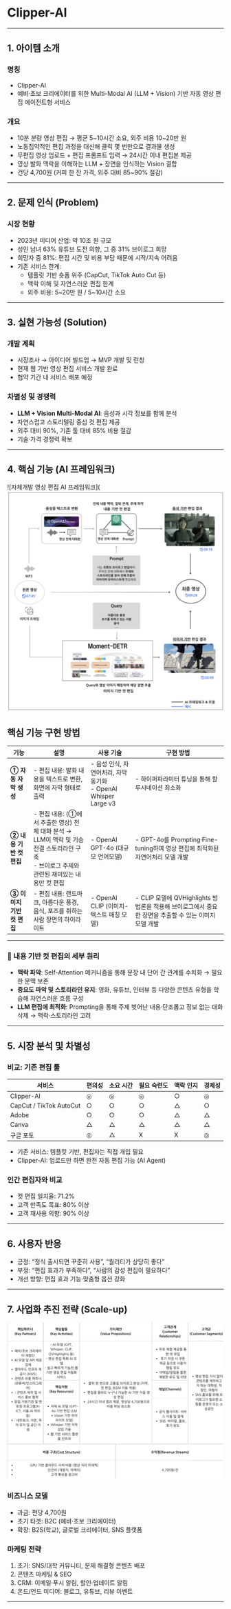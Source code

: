 # Clipper-AI

---

## 1. 아이템 소개

### 명칭
- Clipper-AI  
- 예비·초보 크리에이터를 위한 Multi-Modal AI (LLM + Vision) 기반 자동 영상 편집 에이전트형 서비스

### 개요
- 10분 분량 영상 편집 → 평균 5~10시간 소요, 외주 비용 10~20만 원
- 노동집약적인 편집 과정을 대신해 클릭 몇 번만으로 결과물 생성
- 무편집 영상 업로드 + 편집 프롬프트 입력 → 24시간 이내 편집본 제공
- 영상 발화 맥락을 이해하는 LLM + 장면을 인식하는 Vision 결합
- 건당 4,700원 (커피 한 잔 가격, 외주 대비 85~90% 절감)

---

## 2. 문제 인식 (Problem)

### 시장 현황
- 2023년 미디어 산업: 약 10조 원 규모
- 성인 남녀 63% 유튜브 도전 의향, 그 중 31% 브이로그 희망
- 희망자 중 81%: 편집 시간 및 비용 부담 때문에 시작/지속 어려움
- 기존 서비스 한계:
  - 템플릿 기반 숏폼 위주 (CapCut, TikTok Auto Cut 등)
  - 맥락 이해 및 자연스러운 편집 한계
  - 외주 비용: 5~20만 원 / 5~10시간 소요

---

## 3. 실현 가능성 (Solution)

### 개발 계획
- 시장조사 → 아이디어 빌드업 → MVP 개발 및 런칭
- 현재 웹 기반 영상 편집 서비스 개발 완료
- 협약 기간 내 서비스 배포 예정

### 차별성 및 경쟁력
- **LLM + Vision Multi-Modal AI**: 음성과 시각 정보를 함께 분석
- 자연스럽고 스토리텔링 중심 컷 편집 제공
- 외주 대비 90%, 기존 툴 대비 85% 비용 절감
- 기술·가격 경쟁력 확보

---

## 4. 핵심 기능 (AI 프레임워크)
![자체개발 영상 편집 AI 프레임워크](![서비스 아키텍처](https://github.com/LEGEND-Jeon/Clipper-AI/blob/main/img/%E1%84%89%E1%85%B3%E1%84%8F%E1%85%B3%E1%84%85%E1%85%B5%E1%86%AB%E1%84%89%E1%85%A3%E1%86%BA%202025-08-20%20%E1%84%8B%E1%85%A9%E1%84%92%E1%85%AE%204.16.41.png)

## 핵심 기능 구현 방법

| 기능 | 설명 | 사용 기술 | 구현 방법 |
|------|------|-----------|-----------|
| **① 자동 자막 생성** | - 편집 내용: 발화 내용을 텍스트로 변환, 화면에 자막 형태로 출력 | - 음성 인식, 자연어처리, 자막 동기화 <br> - OpenAI Whisper Large v3 | - 하이퍼파라미터 튜닝을 통해 할루시네이션 최소화 |
| **② 내용 기반 컷 편집** | - 편집 내용: (①에서 추출한 영상) 전체 대화 분석 → LLM이 맥락 및 기승전결 스토리라인 구축 <br> - 브이로그 주제와 관련된 재미있는 내용만 컷 편집 | - OpenAI GPT-4o (대규모 언어모델) | - GPT-4o를 Prompting·Fine-tuning하여 영상 편집에 최적화된 자연어처리 모델 개발 |
| **③ 이미지 기반 컷 편집** | - 편집 내용: 랜드마크, 아름다운 풍경, 음식, 포즈를 취하는 사람 장면의 하이라이트 | - OpenAI CLIP (이미지-텍스트 매칭 모델) | - CLIP 모델에 QVHighlights 방법론을 적용해 브이로그에서 중요한 장면을 추출할 수 있는 이미지 모델 개발 |

---

### 📌 내용 기반 컷 편집의 세부 원리
- **맥락 파악**: Self-Attention 메커니즘을 통해 문장 내 단어 간 관계를 수치화 → 필요한 문맥 보존  
- **중요도 파악 및 스토리라인 유지**: 영화, 유튜브, 인터뷰 등 다양한 콘텐츠 유형을 학습해 자연스러운 흐름 구성  
- **LLM 편집에 최적화**: Prompting을 통해 주제 벗어난 내용·단조롭고 정보 없는 대화 삭제 → 맥락·스토리라인 고려

---

## 5. 시장 분석 및 차별성

### 비교: 기존 편집 툴
| 서비스 | 편의성 | 소요 시간 | 필요 숙련도 | 맥락 인지 | 경제성 |
|--------|--------|-----------|-------------|-----------|---------|
| Clipper-AI | ◎ | ◎ | ◎ | ○ | ◎ |
| CapCut / TikTok AutoCut | ○ | ○ | ○ | △ | ○ |
| Adobe | ○ | ○ | ○ | △ | △ |
| Canva | △ | △ | △ | △ | △ |
| 구글 포토 | ◎ | △ | X | X | ◎ |

- 기존 서비스: 템플릿 기반, 편집자는 직접 개입 필요
- Clipper-AI: 업로드만 하면 완전 자동 편집 가능 (AI Agent)

### 인간 편집자와 비교
- 컷 편집 일치율: 71.2%
- 고객 만족도 목표: 80% 이상
- 고객 재사용 의향: 90% 이상

---

## 6. 사용자 반응 

- 긍정: “정식 출시되면 꾸준히 사용”, “퀄리티가 상당히 좋다”
- 부정: “편집 효과가 부족하다”, “사람의 감성 편집이 필요하다”
- 개선 방향: 편집 효과 기능·맞춤형 옵션 강화

---
## 7. 사업화 추진 전략 (Scale-up)

![비즈니스캔버스](https://github.com/LEGEND-Jeon/Clipper-AI/blob/main/img/%E1%84%89%E1%85%B3%E1%84%8F%E1%85%B3%E1%84%85%E1%85%B5%E1%86%AB%E1%84%89%E1%85%A3%E1%86%BA%202025-08-05%20%E1%84%8B%E1%85%A9%E1%84%92%E1%85%AE%203.29.41.png)

### 비즈니스 모델
- 과금: 편당 4,700원
- 초기 타겟: B2C (예비·초보 크리에이터)
- 확장: B2S(학교), 글로벌 크리에이터, SNS 플랫폼

### 마케팅 전략
1. 초기: SNS/대학 커뮤니티, 문제 해결형 콘텐츠 배포
2. 콘텐츠 마케팅 & SEO
3. CRM: 이메일·푸시 알림, 할인·업데이트 알림
4. 온드/언드 미디어: 블로그, 유튜브, 리뷰 이벤트

---

